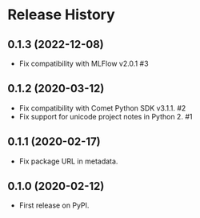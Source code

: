 Release History
===============

0.1.3 (2022-12-08)
------------------

- Fix compatibility with MLFlow v2.0.1 #3

0.1.2 (2020-03-12)
------------------

- Fix compatibility with Comet Python SDK v3.1.1. #2
- Fix support for unicode project notes in Python 2. #1

0.1.1 (2020-02-17)
------------------

-   Fix package URL in metadata.

0.1.0 (2020-02-12)
------------------

-   First release on PyPI.
